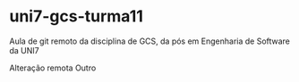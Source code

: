 # uni7-gcs-turma11
Aula de git remoto da disciplina de GCS, da pós em Engenharia de Software da UNI7

Alteração remota
Outro
